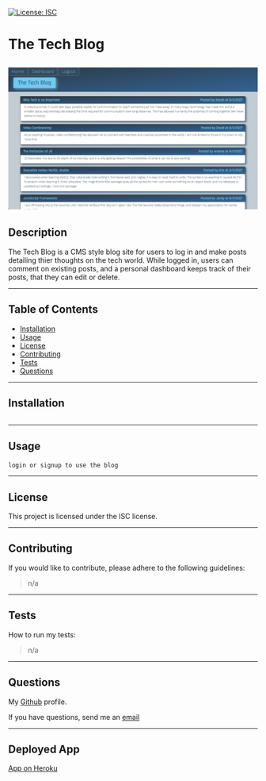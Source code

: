 [![License: ISC](https://img.shields.io/badge/License-ISC-blue.svg)](https://opensource.org/licenses/ISC)     
  # The Tech Blog

  ![Screenshot](/img/Screen%20Shot%202022-08-03%20at%2011.38.54%20PM.png)
  ---
  ## Description

  The Tech Blog is a CMS style blog site for users to log in and make posts detailing thier thoughts on the tech world. While logged in, users can comment on existing posts, and a personal dashboard keeps track of their posts, that they can edit or delete.

  ---
  ## Table of Contents

  - [Installation](#installation)
  - [Usage](#usage)
  - [License](#license)
  - [Contributing](#contributing)
  - [Tests](#tests)
  - [Questions](#questions)

  ---
  ## Installation

  ```bash
  
  ```

  ---
  ## Usage

  ```
  login or signup to use the blog
  ```

  ---
  ## License

  
  This project is licensed under the ISC license.
  

  ---
  ## Contributing

  If you would like to contribute, please adhere to the following guidelines:
  >n/a

  ---
  ## Tests

  How to run my tests:
  >n/a
  
  ---
  ## Questions

  My [Github](https://github.com/RflctnOfU) profile.

  If you have questions, send me an [email](rflctnofu@hotmail.com)

  ---
  ## Deployed App
  [App on Heroku](https://nameless-mountain-71362.herokuapp.com/)
